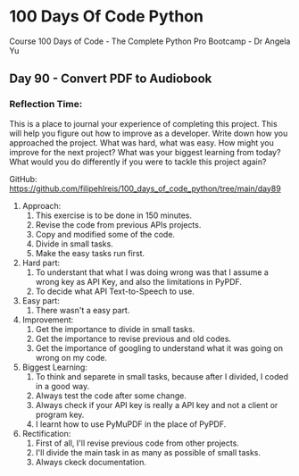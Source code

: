 # 100 Days Of Code Python
Course 100 Days of Code - The Complete Python Pro Bootcamp - Dr Angela Yu

## Day 90 - Convert PDF to Audiobook

### **Reflection Time:**
This is a place to journal your experience of completing this project. This will help you figure out how to improve as a developer.
Write down how you approached the project. What was hard, what was easy. How might you improve for the next project? What was your biggest learning from today? What would you do differently if you were to tackle this project again?

GitHub: https://github.com/filipehlreis/100_days_of_code_python/tree/main/day89

1. Approach:
	1. This exercise is to be done in 150 minutes.
	2. Revise the code from previous APIs projects.
	3. Copy and modified some of the code.
    1. Divide in small tasks.
	4. Make the easy tasks run first.
2. Hard part:
	1. To understant that what I was doing wrong was that I assume a wrong key as API Key, and also the limitations in PyPDF.
	2. To decide what API Text-to-Speech to use.
3. Easy part:
    1. There wasn't a easy part.
4. Improvement:
    1. Get the importance to divide in small tasks.
    2. Get the importance to revise previous and old codes.
    3. Get the importance of googling to understand what it was going on wrong on my code.
5.  Biggest Learning:
    1. To think and separete in small tasks, because after I divided, I coded in a good way.
    2. Always test the code after some change.
    3. Always check if your API key is really a API key and not a client or program key.
    4. I learnt how to use PyMuPDF in the place of PyPDF.
6.  Rectification:
    1. First of all, I'll revise previous code from other projects.
    2. I'll divide the main task in as many as possible of small tasks.
    3. Always ckeck documentation.
